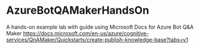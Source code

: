 # AzureBotQAMakerHandsOn

A hands-on example lab with guide using Microsoft Docs for Azure Bot Q&A Maker 
https://docs.microsoft.com/en-us/azure/cognitive-services/QnAMaker/Quickstarts/create-publish-knowledge-base?tabs=v1
